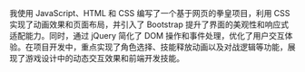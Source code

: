 我使用 JavaScript、HTML 和 CSS 编写了一个基于网页的拳皇项目，利用 CSS 实现了动画效果和页面布局，并引入了 Bootstrap 提升了界面的美观性和响应式适配能力。同时，通过 jQuery 简化了 DOM 操作和事件处理，优化了用户交互体验。在项目开发中，重点实现了角色选择、技能释放动画以及对战逻辑等功能，展现了游戏设计中的动态交互效果和前端开发技能。
